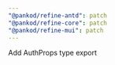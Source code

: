```yaml
---
"@pankod/refine-antd": patch
"@pankod/refine-core": patch
"@pankod/refine-mui": patch
---
```


Add AuthProps type export
